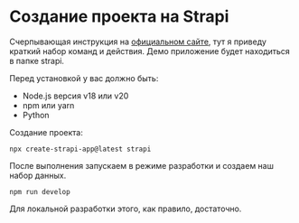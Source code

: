 # Создание проекта на Strapi

Счерпывающая инструкция на [официальном сайте](https://docs.strapi.io/dev-docs/installation/cli), 
тут я приведу краткий набор команд и действия. Демо приложение будет находиться в папке strapi.

Перед установкой у вас должно быть:
- Node.js версия v18 или v20
- npm или yarn
- Python

Создание проекта:

```
npx create-strapi-app@latest strapi
```

После выполнения запускаем в режиме разработки и создаем наш набор данных.

```
npm run develop
```

Для локальной разработки этого, как правило, достаточно.
